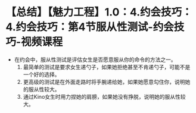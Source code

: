 # 【总结】【魅力工程】1.0：4.约会技巧：4.约会技巧：第4节服从性测试-约会技巧-视频课程

-   在约会中，服从性测试是评估女生是否愿意服从你的命令的方法之一。
    1.  最简单的测试是要求女生递勺子，如果她拒绝甚至不肯递勺子，可能不是一个好的选择。
    2.  更高级的测试是在外面走路时将手腕递给她，如果她愿意勾住你，说明她的服从性较大。
    3.  通过Kino女生时用力捏她的肩膀，如果她没有挣脱，说明她的服从性较大。
